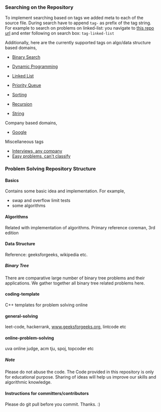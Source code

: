 ### Searching on the Repository
To implement searching based on tags we added meta to each of the source file. During search have to append `tag-` as prefix of the tag string. For example to search on problems on linked-list: you navigate to [this repo url](https://github.com/atiq-cs/Problem-Solving/) and enter following on search box: `tag-linked-list`

Additionally, here are the currently supported tags on algo/data structure based domains,
 * [Binary Search](https://github.com/atiq-cs/Problem-Solving/search?utf8=%E2%9C%93&q=tag-binary-search)
 * [Dynamic Programming](https://github.com/atiq-cs/Problem-Solving/search?utf8=%E2%9C%93&q=tag-dynamic-programming)
 * [Linked List](https://github.com/atiq-cs/Problem-Solving/search?utf8=%E2%9C%93&q=tag-linked-list)
 * [Priority Queue](https://github.com/atiq-cs/Problem-Solving/search?utf8=%E2%9C%93&q=tag-priority-queue)
 * [Sorting](https://github.com/atiq-cs/Problem-Solving/search?utf8=%E2%9C%93&q=tag-sorting)
 * [Recursion](https://github.com/atiq-cs/Problem-Solving/search?utf8=%E2%9C%93&q=tag-recursion)

 * [String](https://github.com/atiq-cs/Problem-Solving/search?utf8=%E2%9C%93&q=tag-string)

Company based domains,
 * [Google](https://github.com/atiq-cs/Problem-Solving/search?utf8=%E2%9C%93&q=tag-google)
 
Miscellaneous tags
 * [Interviews, any company](https://github.com/atiq-cs/Problem-Solving/search?utf8=%E2%9C%93&q=tag-interviews)
 * [Easy problems, can't classify](https://github.com/atiq-cs/Problem-Solving/search?utf8=%E2%9C%93&q=tag-easy)
 
### Problem Solving Repository Structure
#### Basics
Contains some basic idea and implementation.
For example,
 * swap and overflow limit tests
 * some algorithms

#### Algorithms
Related with implementation of algorithms. Primary reference coreman, 3rd edition

#### Data Structure
Reference: geeksforgeeks, wikipedia etc.

##### Binary Tree
There are comparative large number of binary tree problems and their applications. We gather together all binary tree related problems here.

#### coding-template
C++ templates for problem solving online

#### general-solving
leet-code, hackerrank, www.geeksforgeeks.org, lintcode etc

#### online-problem-solving
uva online judge, acm tju, spoj, topcoder etc

##### Note
Please do not abuse the code.
The Code provided in this repository is only for educational purpose. Sharing of ideas will help us improve our skills and algorithmic knowledge.

#### Instructions for committers/contributors
Please do git pull before you commit. Thanks. :)


